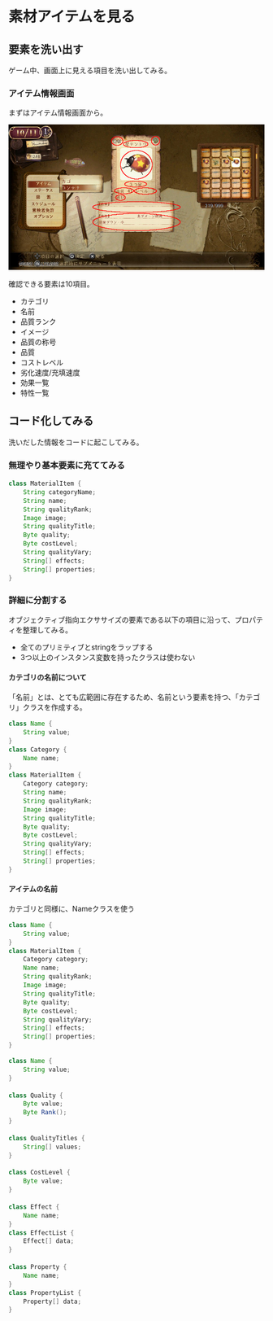# 素材アイテムを見る

## 要素を洗い出す

ゲーム中、画面上に見える項目を洗い出してみる。

### アイテム情報画面
まずはアイテム情報画面から。

![素材アイテム](img/materialItem.png)

確認できる要素は10項目。
- カテゴリ
- 名前
- 品質ランク
- イメージ
- 品質の称号
- 品質
- コストレベル
- 劣化速度/充填速度
- 効果一覧
- 特性一覧

## コード化してみる

洗いだした情報をコードに起こしてみる。

### 無理やり基本要素に充ててみる
```java
class MaterialItem {
    String categoryName;
    String name;
    String qualityRank;
    Image image;
    String qualityTitle;
    Byte quality;
    Byte costLevel;
    String qualityVary;
    String[] effects;
    String[] properties;
}
```

### 詳細に分割する
オブジェクティブ指向エクササイズの要素である以下の項目に沿って、プロパティを整理してみる。
- 全てのプリミティブとstringをラップする
- 3つ以上のインスタンス変数を持ったクラスは使わない

#### カテゴリの名前について
「名前」とは、とても広範囲に存在するため、名前という要素を持つ、「カテゴリ」クラスを作成する。

```java
class Name {
    String value;
}
class Category {
    Name name;
}
class MaterialItem {
    Category category;
    String name;
    String qualityRank;
    Image image;
    String qualityTitle;
    Byte quality;
    Byte costLevel;
    String qualityVary;
    String[] effects;
    String[] properties;
}
```

#### アイテムの名前
カテゴリと同様に、Nameクラスを使う

```java
class Name {
    String value;
}
class MaterialItem {
    Category category;
    Name name;
    String qualityRank;
    Image image;
    String qualityTitle;
    Byte quality;
    Byte costLevel;
    String qualityVary;
    String[] effects;
    String[] properties;
}
```


```java
class Name {
    String value;
}

class Quality {
    Byte value;
    Byte Rank();
}

class QualityTitles {
    String[] values;
}

class CostLevel {
    Byte value;
}

class Effect {
    Name name;
}
class EffectList {
    Effect[] data;
}

class Property {
    Name name;
}
class PropertyList {
    Property[] data;
}
```
